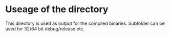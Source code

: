 # Useage of the directory
This directory is used as output for the compiled binaries. 
Subfolder can be used for 32/64 bit debug/release etc.